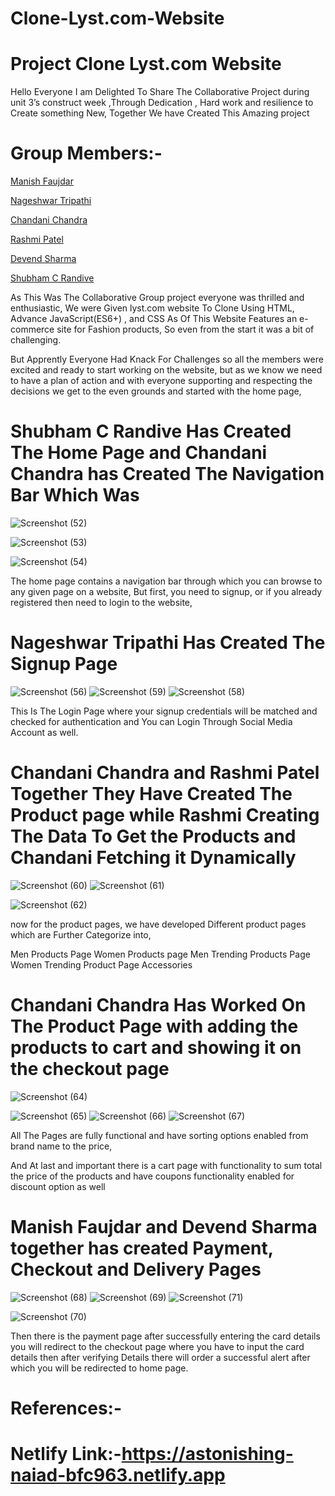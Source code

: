 # Clone-Lyst.com-Website
# Project Clone Lyst.com Website
Hello Everyone I am Delighted To Share The Collaborative Project during unit 3’s construct week ,Through Dedication , Hard work and resilience to Create something New, Together We have Created This Amazing project

# Group Members:-

[Manish Faujdar](https://github.com/moneyforey)

[Nageshwar Tripathi](https://github.com/nntivari11111)

[Chandani Chandra](https://github.com/Chandani99)

[Rashmi Patel](https://github.com/patel25rashmi)

[Devend Sharma](https://github.com/devendjson)

[Shubham C Randive](https://github.com/ShubhamRandive1)




As This Was The Collaborative Group project everyone was thrilled and enthusiastic, We were Given lyst.com website To Clone Using HTML, Advance JavaScript(ES6+) , and CSS As Of This Website Features an e-commerce site for Fashion products, So even from the start it was a bit of challenging.

But Apprently Everyone Had Knack For Challenges so all the members were excited and ready to start working on the website, but as we know we need to have a plan of action and with everyone supporting and respecting the decisions we get to the even grounds and started with the home page,

# Shubham C Randive Has Created The Home Page and Chandani Chandra has Created The Navigation Bar Which Was

![Screenshot (52)](https://user-images.githubusercontent.com/57911117/167422436-7bd6a9c8-0d4f-4c7b-885c-36f3791ea351.png)

![Screenshot (53)](https://user-images.githubusercontent.com/57911117/167422462-9a07a80a-cf89-420d-9eea-ef8b88577105.png)

![Screenshot (54)](https://user-images.githubusercontent.com/57911117/167422485-ac340873-c6c7-42b0-9be5-25a5292b0cff.png)


The home page contains a navigation bar through which you can browse to any given page on a website, But first, you need to signup, or if you already registered then need to login to the website,

# Nageshwar Tripathi Has Created The Signup Page
![Screenshot (56)](https://user-images.githubusercontent.com/57911117/167422509-95cd006f-14e0-4a3d-b975-d12df4bf3855.png)
![Screenshot (59)](https://user-images.githubusercontent.com/57911117/167422515-ab50bf54-77fb-46c8-bc4d-81e6e442c52c.png)
![Screenshot (58)](https://user-images.githubusercontent.com/57911117/167422520-c7eee5fd-a342-4158-a2dc-3f77cb2c09fc.png)


This Is The Login Page where your signup credentials will be matched and checked for authentication and You can Login Through Social Media Account as well.

# Chandani Chandra and Rashmi Patel Together They Have Created The Product page while Rashmi Creating The Data To Get the Products and Chandani Fetching it Dynamically


![Screenshot (60)](https://user-images.githubusercontent.com/57911117/167422548-c9bafeda-9661-49c7-bf49-15dcaa5cf3a6.png)
![Screenshot (61)](https://user-images.githubusercontent.com/57911117/167422557-3687da38-637a-4892-b1ee-5656956d7fc2.png)

![Screenshot (62)](https://user-images.githubusercontent.com/57911117/167422561-47239bad-a1ce-4c20-b07d-75e41745a130.png)


now for the product pages, we have developed Different product pages which are Further Categorize into,

Men Products Page
Women Products page
Men Trending Products Page
Women Trending Product Page
Accessories
# Chandani Chandra Has Worked On The Product Page with adding the products to cart and showing it on the checkout page

![Screenshot (64)](https://user-images.githubusercontent.com/57911117/167422596-b109e06c-25cf-47c2-8d9b-8a5846b6e99d.png)


![Screenshot (65)](https://user-images.githubusercontent.com/57911117/167422601-89111590-43e3-4643-ab69-e0bb219859d4.png)
![Screenshot (66)](https://user-images.githubusercontent.com/57911117/167422617-db73b428-f1fa-4cfb-b5ff-906fda9b4292.png)
![Screenshot (67)](https://user-images.githubusercontent.com/57911117/167422633-ff3d49d4-5d24-4f95-9ca7-bfef8666b105.png)


All The Pages are fully functional and have sorting options enabled from brand name to the price,

And At last and important there is a cart page with functionality to sum total the price of the products and have coupons functionality enabled for discount option as well

# Manish Faujdar and Devend Sharma together has created Payment, Checkout and Delivery Pages

![Screenshot (68)](https://user-images.githubusercontent.com/57911117/167422650-67e7abe6-ef83-428b-beab-ddb9d7ffb54c.png)
![Screenshot (69)](https://user-images.githubusercontent.com/57911117/167422651-8f1f8126-997c-401a-80e7-0180f6f9d9cf.png)
![Screenshot (71)](https://user-images.githubusercontent.com/57911117/167422666-0ed5bbee-379a-49a3-bc00-eed6a9046a56.png)

![Screenshot (70)](https://user-images.githubusercontent.com/57911117/167422658-719607ae-1cac-40c7-9d4e-96e8828bbdb3.png)



Then there is the payment page after successfully entering the card details you will redirect to the checkout page where you have to input the card details then after verifying Details there will order a successful alert after which you will be redirected to home page.

# References:-
# Netlify Link:-https://astonishing-naiad-bfc963.netlify.app
